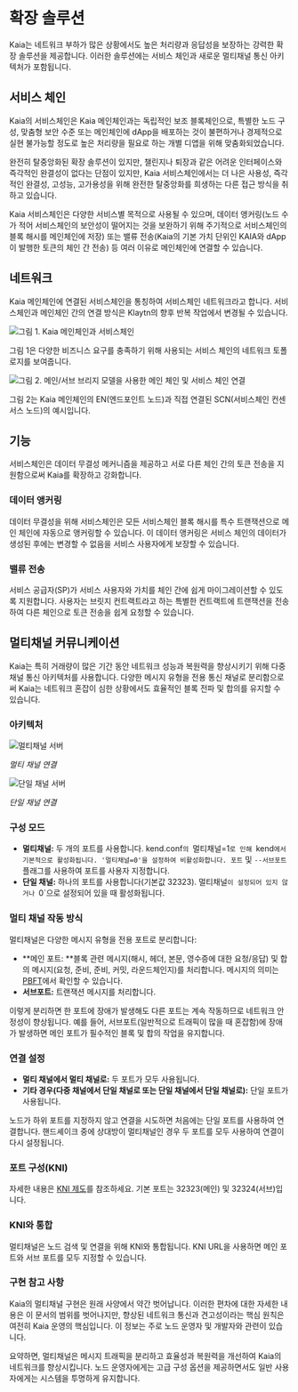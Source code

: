 # 확장 솔루션

Kaia는 네트워크 부하가 많은 상황에서도 높은 처리량과 응답성을 보장하는 강력한 확장 솔루션을 제공합니다. 이러한 솔루션에는 서비스 체인과 새로운 멀티채널 통신 아키텍처가 포함됩니다.

## 서비스 체인 <a id="service-chain"></a>

Kaia의 서비스체인은 Kaia 메인체인과는 독립적인 보조 블록체인으로, 특별한 노드 구성, 맞춤형 보안 수준 또는 메인체인에 dApp을 배포하는 것이 불편하거나 경제적으로 실현 불가능할 정도로 높은 처리량을 필요로 하는 개별 디앱을 위해 맞춤화되었습니다.

완전히 탈중앙화된 확장 솔루션이 있지만, 챌린지나 퇴장과 같은 어려운 인터페이스와 즉각적인 완결성이 없다는 단점이 있지만, Kaia 서비스체인에서는 더 나은 사용성, 즉각적인 완결성, 고성능, 고가용성을 위해 완전한 탈중앙화를 희생하는 다른 접근 방식을 취하고 있습니다.

Kaia 서비스체인은 다양한 서비스별 목적으로 사용될 수 있으며, 데이터 앵커링(노드 수가 적어 서비스체인의 보안성이 떨어지는 것을 보완하기 위해 주기적으로 서비스체인의 블록 해시를 메인체인에 저장) 또는 밸류 전송(Kaia의 기본 가치 단위인 KAIA와 dApp이 발행한 토큰의 체인 간 전송) 등 여러 이유로 메인체인에 연결할 수 있습니다.

## 네트워크 <a id="network"></a>

Kaia 메인체인에 연결된 서비스체인을 통칭하여 서비스체인 네트워크라고 합니다.
서비스체인과 메인체인 간의 연결 방식은 Klaytn의 향후 반복 작업에서 변경될 수 있습니다.

![그림 1. Kaia 메인체인과 서비스체인](/img/learn/mainchain_servicechain.png)

그림 1은 다양한 비즈니스 요구를 충족하기 위해 사용되는 서비스 체인의 네트워크 토폴로지를 보여줍니다.

![그림 2. 메인/서브 브리지 모델을 사용한 메인 체인 및 서비스 체인 연결](/img/learn/sc_connection.png)

그림 2는 Kaia 메인체인의 EN(엔드포인트 노드)과 직접 연결된 SCN(서비스체인 컨센서스 노드)의 예시입니다.

## 기능 <a id="features"></a>

서비스체인은 데이터 무결성 메커니즘을 제공하고 서로 다른 체인 간의 토큰 전송을 지원함으로써 Kaia를 확장하고 강화합니다.

### 데이터 앵커링 <a id="data-anchoring"></a>

데이터 무결성을 위해 서비스체인은 모든 서비스체인 블록 해시를 특수 트랜잭션으로 메인 체인에 자동으로 앵커링할 수 있습니다.
이 데이터 앵커링은 서비스 체인의 데이터가 생성된 후에는 변경할 수 없음을 서비스 사용자에게 보장할 수 있습니다.

### 밸류 전송 <a id="value-transfer"></a>

서비스 공급자(SP)가 서비스 사용자와 가치를 체인 간에 쉽게 마이그레이션할 수 있도록 지원합니다.
사용자는 브릿지 컨트랙트라고 하는 특별한 컨트랙트에 트랜잭션을 전송하여 다른 체인으로 토큰 전송을 쉽게 요청할 수 있습니다.

## 멀티채널 커뮤니케이션

Kaia는 특히 거래량이 많은 기간 동안 네트워크 성능과 복원력을 향상시키기 위해 다중 채널 통신 아키텍처를 사용합니다. 다양한 메시지 유형을 전용 통신 채널로 분리함으로써 Kaia는 네트워크 혼잡이 심한 상황에서도 효율적인 블록 전파 및 합의를 유지할 수 있습니다.

### 아키텍처

![멀티채널 서버](/img/learn/multichannel.png)

_멀티 채널 연결_

![단일 채널 서버](/img/learn/singlechannel.png)

_단일 채널 연결_

### 구성 모드

- **멀티채널:** 두 개의 포트를 사용합니다. kend.conf`의 `멀티채널=1`로 인해 `kend`에서 기본적으로 활성화됩니다. '멀티채널=0'을 설정하여 비활성화합니다. 포트` 및 `--서브포트` 플래그를 사용하여 포트를 사용자 지정합니다.
- **단일 채널:** 하나의 포트를 사용합니다(기본값 32323). 멀티채널`이 설정되어 있지 않거나 `0\`으로 설정되어 있을 때 활성화됩니다.

### 멀티 채널 작동 방식

멀티채널은 다양한 메시지 유형을 전용 포트로 분리합니다:

- \*\*메인 포트: \*\*블록 관련 메시지(해시, 헤더, 본문, 영수증에 대한 요청/응답) 및 합의 메시지(요청, 준비, 준비, 커밋, 라운드체인지)를 처리합니다. 메시지의 의미는 [PBFT](./consensus-mechanism.md#pbft-practical-byzantine-fault-tolerance)에서 확인할 수 있습니다.
- **서브포트:** 트랜잭션 메시지를 처리합니다.

이렇게 분리하면 한 포트에 장애가 발생해도 다른 포트는 계속 작동하므로 네트워크 안정성이 향상됩니다. 예를 들어, 서브포트(일반적으로 트래픽이 많을 때 혼잡함)에 장애가 발생하면 메인 포트가 필수적인 블록 및 합의 작업을 유지합니다.

### 연결 설정

- **멀티 채널에서 멀티 채널로:** 두 포트가 모두 사용됩니다.
- **기타 경우(다중 채널에서 단일 채널로 또는 단일 채널에서 단일 채널로):** 단일 포트가 사용됩니다.

노드가 하위 포트를 지정하지 않고 연결을 시도하면 처음에는 단일 포트를 사용하여 연결합니다. 핸드셰이크 중에 상대방이 멀티채널인 경우 두 포트를 모두 사용하여 연결이 다시 설정됩니다.

### 포트 구성(KNI)

자세한 내용은 [KNI 제도](./kni.md)를 참조하세요. 기본 포트는 32323(메인) 및 32324(서브)입니다.

### KNI와 통합

멀티채널은 노드 검색 및 연결을 위해 KNI와 통합됩니다. KNI URL을 사용하면 메인 포트와 서브 포트를 모두 지정할 수 있습니다.

### 구현 참고 사항

Kaia의 멀티채널 구현은 원래 사양에서 약간 벗어납니다. 이러한 편차에 대한 자세한 내용은 이 문서의 범위를 벗어나지만, 향상된 네트워크 통신과 견고성이라는 핵심 원칙은 여전히 Kaia 운영의 핵심입니다. 이 정보는 주로 노드 운영자 및 개발자와 관련이 있습니다.

요약하면, 멀티채널은 메시지 트래픽을 분리하고 효율성과 복원력을 개선하여 Kaia의 네트워크를 향상시킵니다. 노드 운영자에게는 고급 구성 옵션을 제공하면서도 일반 사용자에게는 시스템을 투명하게 유지합니다.